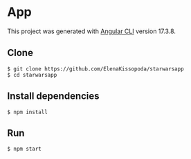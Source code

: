 # App

This project was generated with [Angular CLI](https://github.com/angular/angular-cli) version 17.3.8.

## Clone

```
$ git clone https://github.com/ElenaKissopoda/starwarsapp
$ cd starwarsapp
```

## Install dependencies

```
$ npm install
```

## Run

```
$ npm start
```
